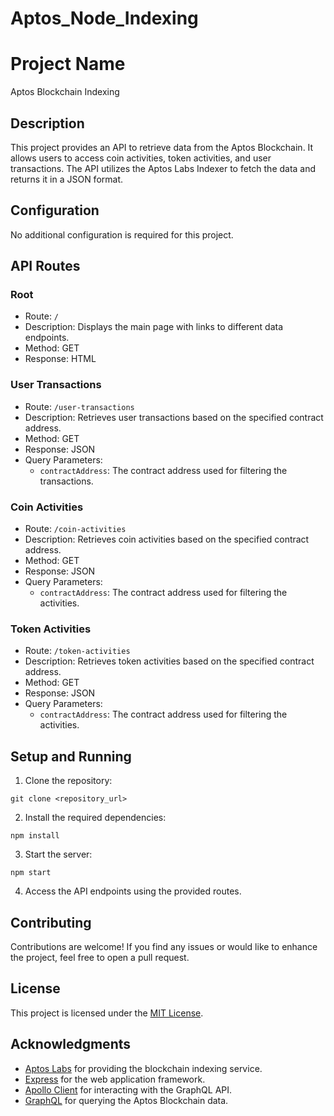 ﻿# Aptos_Node_Indexing
# Project Name

Aptos Blockchain Indexing

## Description

This project provides an API to retrieve data from the Aptos Blockchain. It allows users to access coin activities, token activities, and user transactions. The API utilizes the Aptos Labs Indexer to fetch the data and returns it in a JSON format.

## Configuration

No additional configuration is required for this project.

## API Routes

### Root

- Route: `/`
- Description: Displays the main page with links to different data endpoints.
- Method: GET
- Response: HTML

### User Transactions

- Route: `/user-transactions`
- Description: Retrieves user transactions based on the specified contract address.
- Method: GET
- Response: JSON
- Query Parameters:
  - `contractAddress`: The contract address used for filtering the transactions.

### Coin Activities

- Route: `/coin-activities`
- Description: Retrieves coin activities based on the specified contract address.
- Method: GET
- Response: JSON
- Query Parameters:
  - `contractAddress`: The contract address used for filtering the activities.

### Token Activities

- Route: `/token-activities`
- Description: Retrieves token activities based on the specified contract address.
- Method: GET
- Response: JSON
- Query Parameters:
  - `contractAddress`: The contract address used for filtering the activities.

## Setup and Running

1. Clone the repository:

```shell
git clone <repository_url>
```

2. Install the required dependencies:

```shell
npm install
```

3. Start the server:

```shell
npm start
```

4. Access the API endpoints using the provided routes.

## Contributing

Contributions are welcome! If you find any issues or would like to enhance the project, feel free to open a pull request.

## License

This project is licensed under the [MIT License](LICENSE).

## Acknowledgments

- [Aptos Labs](https://www.aptoslabs.com/) for providing the blockchain indexing service.
- [Express](https://expressjs.com/) for the web application framework.
- [Apollo Client](https://www.apollographql.com/docs/react/) for interacting with the GraphQL API.
- [GraphQL](https://graphql.org/) for querying the Aptos Blockchain data.
